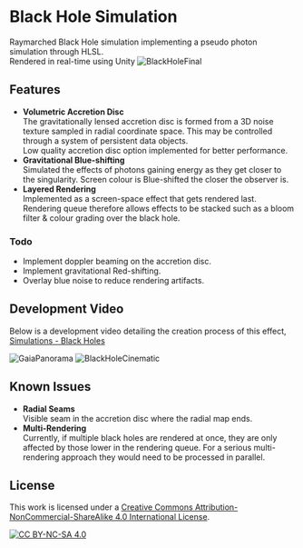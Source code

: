 # Black Hole Simulation
Raymarched Black Hole simulation implementing a pseudo photon simulation through HLSL.
<br> Rendered in real-time using Unity
![BlackHoleFinal](https://raw.githubusercontent.com/ScottyRAnderson/Images/master/BlackHoleFinal.png)

## Features
* **Volumetric Accretion Disc**
<br> The gravitationally lensed accretion disc is formed from a 3D noise texture sampled in radial coordinate space. This may be controlled through a system of persistent data objects.
<br> Low quality accretion disc option implemented for better performance.
* **Gravitational Blue-shifting**
<br> Simulated the effects of photons gaining energy as they get closer to the singularity. Screen colour is Blue-shifted the closer the observer is.
* **Layered Rendering**
<br> Implemented as a screen-space effect that gets rendered last. Rendering queue therefore allows effects to be stacked such as a bloom filter & colour grading over the black hole.

### Todo
* Implement doppler beaming on the accretion disc.
* Implement gravitational Red-shifting.
* Overlay blue noise to reduce rendering artifacts.

## Development Video
Below is a development video detailing the creation process of this effect,
<br>[Simulations - Black Holes](https://www.youtube.com/watch?v=yhDxBt72PU4)

![GaiaPanorama](https://raw.githubusercontent.com/ScottyRAnderson/Images/master/GaiaPanorama.png)
![BlackHoleCinematic](https://raw.githubusercontent.com/ScottyRAnderson/Images/master/BlackHoleCinematic.png)

## Known Issues
* **Radial Seams**
<br> Visible seam in the accretion disc where the radial map ends.
* **Multi-Rendering**
<br> Currently, if multiple black holes are rendered at once, they are only affected by those lower in the rendering queue. For a serious multi-rendering approach they would need to be processed in parallel.

## License
This work is licensed under a
[Creative Commons Attribution-NonCommercial-ShareAlike 4.0 International License][cc-by-nc-sa].

[![CC BY-NC-SA 4.0][cc-by-nc-sa-image]][cc-by-nc-sa]

[cc-by-nc-sa]: http://creativecommons.org/licenses/by-nc-sa/4.0/
[cc-by-nc-sa-image]: https://licensebuttons.net/l/by-nc-sa/4.0/88x31.png
[cc-by-nc-sa-shield]: https://img.shields.io/badge/License-CC%20BY--NC--SA%204.0-lightgrey.svg